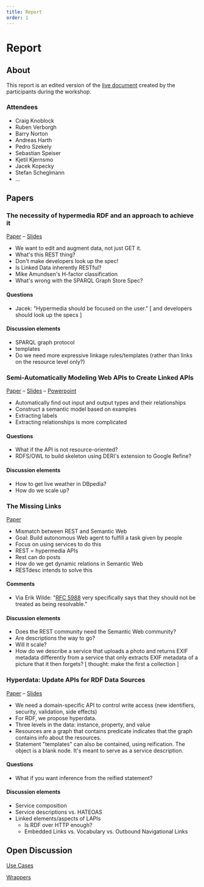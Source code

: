 ```yaml
---
title: Report
order: 1
---
```


# Report
## About
This report is an edited version of the [live document](http://typewith.me/p/LAPIS2012)
created by the participants during the workshop.

### Attendees
- Craig Knoblock
- Ruben Verborgh
- Barry Norton
- Andreas Harth
- Pedro Szekely
- Sebastian Speiser
- Kjetil Kjernsmo
- Jacek Kopecky
- Stefan Scheglmann
- …

## Papers

### The necessity of hypermedia RDF and an approach to achieve it

[Paper](http://lapis2012.linkedservices.org/papers/1.pdf)
&ndash;
[Slides](http://folk.uio.no/kjekje/2012/lapis2012.xhtml)

- We want to edit and augment data, not just GET it.
- What's this REST thing?
- Don't make developers look up the spec!
- Is Linked Data inherently RESTful?
- Mike Amundsen's H-factor classification
- What's wrong with the SPARQL Graph Store Spec?

#### Questions
- Jacek: "Hypermedia should be focused on the user." [ and developers should look up the specs ]

#### Discussion elements
- SPARQL graph protocol
- templates
- Do we need more expressive linkage rules/templates (rather than links on the resource level only?)

### Semi-Automatically Modeling Web APIs to Create Linked APIs

[Paper](http://lapis2012.linkedservices.org/papers/2.pdf)
&ndash;
[Slides](http://lapis2012.linkedservices.org/slides/2.pdf)
&ndash;
[Powerpoint](https://www.dropbox.com/s/ouu0tcubnn0b89h/2012-05-27-LAPIS-v04.pptx)

- Automatically find out input and output types and their relationships
- Construct a semantic model based on examples
- Extracting labels
- Extracting relationships is more complicated

#### Questions
- What if the API is not resource-oriented?
- RDFS/OWL to build skeleton using DERI's extension to Google Refine?

#### Discussion elements
- How to get live weather in DBpedia?
- How do we scale up?

### The Missing Links

[Paper](http://lapis2012.linkedservices.org/papers/3.pdf)

- Mismatch between REST and Semantic Web
- Goal: Build autonomous Web agent to fulfill a task given by people
- Focus on using services to do this
- REST = hypermedia APIs
- Rest can do posts
- How do we get dynamic relations in Semantic Web
- RESTdesc intends to solve this

#### Comments

- Via Erik Wilde: "[RFC 5988](http://tools.ietf.org/html/rfc5988#section-4.2) very specifically says that they should not be treated as being resolvable."

#### Discussion elements
- Does the REST community need the Semantic Web community?
- Are descriptions the way to go?
- Will it scale?
- How do we describe a service that uploads a photo and returns EXIF metadata differently from a service that only extracts EXIF metadata of a picture that it then forgets? [ thought: make the first a collection ]

### Hyperdata: Update APIs for RDF Data Sources

[Paper](http://lapis2012.linkedservices.org/papers/4.pdf)
&ndash;
[Slides](http://jacek.cz/presentations/2012-05-27-lapis-hyperdata.pdf)

- We need a domain-specific API to control write access (new identifiers, security, validation, side effects)
- For RDF, we propose hyperdata.
- Three levels in the data: instance, property, and value
- Resources are a graph that contains predicate indicates that the graph contains info about the resources.
- Statement "templates" can also be contained, using reification. The object is a blank node.
It's meant to serve as a service description.

#### Questions
- What if you want inference from the reified statement?

#### Discussion elements

- Service composition
- Service descriptions vs. HATEOAS
- Linked elements/aspects of LAPIs
  - Is RDF over HTTP enough?
  - Embedded Links vs. Vocabulary vs. Outbound Navigational Links

## Open Discussion
[Use Cases](http://linkedservices.org/wiki/Use_Cases)

[Wrappers](http://linkedservices.org/wiki/Wrappers)
